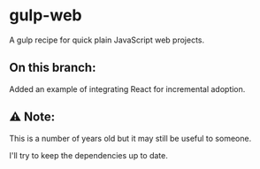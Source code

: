 # gulp-web

A gulp recipe for quick plain JavaScript web projects.

## On this branch:

Added an example of integrating React for incremental adoption.

## :warning: Note:

This is a number of years old but it may still be useful to someone.

I'll try to keep the dependencies up to date.
